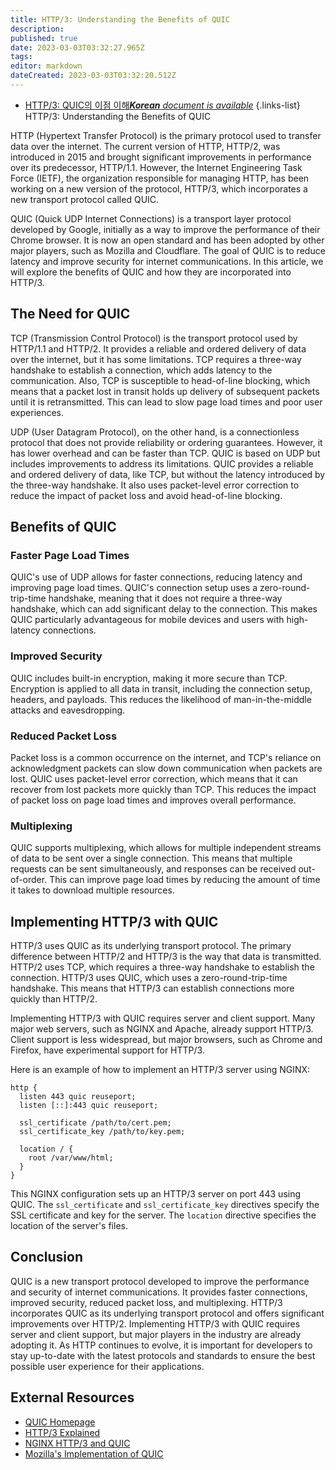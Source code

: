 ```yaml
---
title: HTTP/3: Understanding the Benefits of QUIC
description: 
published: true
date: 2023-03-03T03:32:27.965Z
tags: 
editor: markdown
dateCreated: 2023-03-03T03:32:20.512Z
---
```


- [HTTP/3: QUIC의 이점 이해***Korean** document is available*](/ko/Knowledge-base/Network/http3-understanding-the-benefits-of-quic)
{.links-list}
HTTP/3: Understanding the Benefits of QUIC

HTTP (Hypertext Transfer Protocol) is the primary protocol used to transfer data over the internet. The current version of HTTP, HTTP/2, was introduced in 2015 and brought significant improvements in performance over its predecessor, HTTP/1.1. However, the Internet Engineering Task Force (IETF), the organization responsible for managing HTTP, has been working on a new version of the protocol, HTTP/3, which incorporates a new transport protocol called QUIC. 

QUIC (Quick UDP Internet Connections) is a transport layer protocol developed by Google, initially as a way to improve the performance of their Chrome browser. It is now an open standard and has been adopted by other major players, such as Mozilla and Cloudflare. The goal of QUIC is to reduce latency and improve security for internet communications. In this article, we will explore the benefits of QUIC and how they are incorporated into HTTP/3.

## The Need for QUIC

TCP (Transmission Control Protocol) is the transport protocol used by HTTP/1.1 and HTTP/2. It provides a reliable and ordered delivery of data over the internet, but it has some limitations. TCP requires a three-way handshake to establish a connection, which adds latency to the communication. Also, TCP is susceptible to head-of-line blocking, which means that a packet lost in transit holds up delivery of subsequent packets until it is retransmitted. This can lead to slow page load times and poor user experiences.

UDP (User Datagram Protocol), on the other hand, is a connectionless protocol that does not provide reliability or ordering guarantees. However, it has lower overhead and can be faster than TCP. QUIC is based on UDP but includes improvements to address its limitations. QUIC provides a reliable and ordered delivery of data, like TCP, but without the latency introduced by the three-way handshake. It also uses packet-level error correction to reduce the impact of packet loss and avoid head-of-line blocking.

## Benefits of QUIC

### Faster Page Load Times

QUIC's use of UDP allows for faster connections, reducing latency and improving page load times. QUIC's connection setup uses a zero-round-trip-time handshake, meaning that it does not require a three-way handshake, which can add significant delay to the connection. This makes QUIC particularly advantageous for mobile devices and users with high-latency connections.

### Improved Security

QUIC includes built-in encryption, making it more secure than TCP. Encryption is applied to all data in transit, including the connection setup, headers, and payloads. This reduces the likelihood of man-in-the-middle attacks and eavesdropping.

### Reduced Packet Loss

Packet loss is a common occurrence on the internet, and TCP's reliance on acknowledgment packets can slow down communication when packets are lost. QUIC uses packet-level error correction, which means that it can recover from lost packets more quickly than TCP. This reduces the impact of packet loss on page load times and improves overall performance.

### Multiplexing

QUIC supports multiplexing, which allows for multiple independent streams of data to be sent over a single connection. This means that multiple requests can be sent simultaneously, and responses can be received out-of-order. This can improve page load times by reducing the amount of time it takes to download multiple resources.

## Implementing HTTP/3 with QUIC

HTTP/3 uses QUIC as its underlying transport protocol. The primary difference between HTTP/2 and HTTP/3 is the way that data is transmitted. HTTP/2 uses TCP, which requires a three-way handshake to establish the connection. HTTP/3 uses QUIC, which uses a zero-round-trip-time handshake. This means that HTTP/3 can establish connections more quickly than HTTP/2.

Implementing HTTP/3 with QUIC requires server and client support. Many major web servers, such as NGINX and Apache, already support HTTP/3. Client support is less widespread, but major browsers, such as Chrome and Firefox, have experimental support for HTTP/3.

Here is an example of how to implement an HTTP/3 server using NGINX:

```nginx
http {
  listen 443 quic reuseport;
  listen [::]:443 quic reuseport;

  ssl_certificate /path/to/cert.pem;
  ssl_certificate_key /path/to/key.pem;

  location / {
    root /var/www/html;
  }
}
```

This NGINX configuration sets up an HTTP/3 server on port 443 using QUIC. The `ssl_certificate` and `ssl_certificate_key` directives specify the SSL certificate and key for the server. The `location` directive specifies the location of the server's files.

## Conclusion

QUIC is a new transport protocol developed to improve the performance and security of internet communications. It provides faster connections, improved security, reduced packet loss, and multiplexing. HTTP/3 incorporates QUIC as its underlying transport protocol and offers significant improvements over HTTP/2. Implementing HTTP/3 with QUIC requires server and client support, but major players in the industry are already adopting it. As HTTP continues to evolve, it is important for developers to stay up-to-date with the latest protocols and standards to ensure the best possible user experience for their applications.

## External Resources

- [QUIC Homepage](https://www.chromium.org/quic)
- [HTTP/3 Explained](https://http3-explained.haxx.se/)
- [NGINX HTTP/3 and QUIC](https://www.nginx.com/blog/nginx-1-19-0-released/)
- [Mozilla's Implementation of QUIC](https://blog.mozilla.org/press-uk/2021/07/29/mozilla-partners-with-cloudflare-to-improve-privacy-and-security-on-the-web/)